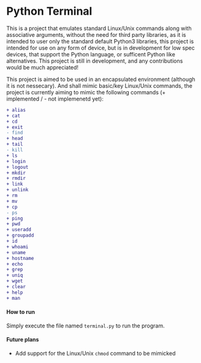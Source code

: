 # Python Terminal
This is a project that emulates standard Linux/Unix commands along with associative arguments, without the need for third party libraries, as it is intended to user only the standard default Python3 libraries, this project is intended for use on any form of device, but is in development for low spec devices, that support the Python language, or sufficent Python like alternatives. This project is still in development, and any contributions would be much appreciated!

This project is aimed to be used in an encapsulated environment (although it is not nessecary). And shall mimic basic/key Linux/Unix commands, the project is currently aiming to mimic the following commands (+ implemented / - not implemenetd yet):
 ```diff
 + alias
 + cat 
 + cd
 + exit
 - find
 + head
 + tail
 - kill
 + ls
 + login
 + logout
 + mkdir
 + rmdir
 + link
 + unlink
 + rm
 + mv
 + cp
 - ps
 + ping
 + pwd
 + useradd
 + groupadd
 + id
 + whoami
 + uname
 + hostname
 + echo
 + grep
 + uniq
 + wget
 + clear
 + help
 + man
 ```

#### How to run
Simply execute the file named ```terminal.py``` to run the program.

#### Future plans
* Add support for the Linux/Unix `chmod` command to be mimicked